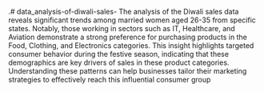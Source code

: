 .# data_analysis-of-diwali-sales-
The analysis of the Diwali sales data reveals significant trends among married women aged 26-35 from specific states. Notably, those working in sectors such as IT, Healthcare, and Aviation demonstrate a strong preference for purchasing products in the Food, Clothing, and Electronics categories. This insight highlights targeted consumer behavior during the festive season, indicating that these demographics are key drivers of sales in these product categories. Understanding these patterns can help businesses tailor their marketing strategies to effectively reach this influential consumer group
